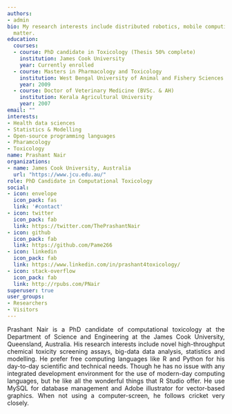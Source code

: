 ```yaml
---
authors:
- admin
bio: My research interests include distributed robotics, mobile computing and programmable
  matter.
education:
  courses:
  - course: PhD candidate in Toxicology (Thesis 50% complete)
    institution: James Cook University 
    year: Currently enrolled 
  - course: Masters in Pharmacology and Toxicology 
    institution: West Bengal University of Animal and Fishery Sciences 
    year: 2009
  - course: Doctor of Veterinary Medicine (BVSc. & AH)
    institution: Kerala Agricultural University 
    year: 2007
email: ""
interests:
- Health data sciences 
- Statistics & Modelling 
- Open-source programming languages  
- Pharamcology 
- Toxicology
name: Prashant Nair 
organizations:
- name: James Cook University, Australia 
  url: "https://www.jcu.edu.au/"
role: PhD Candidate in Computational Toxicology 
social:
- icon: envelope
  icon_pack: fas
  link: '#contact'
- icon: twitter
  icon_pack: fab
  link: https://twitter.com/ThePrashantNair
- icon: github
  icon_pack: fab
  link: https://github.com/Pame266
- icon: linkedin
  icon_pack: fab
  link: https://www.linkedin.com/in/prashant4toxicology/
- icon: stack-overflow
  icon_pack: fab
  link: http://rpubs.com/PNair
superuser: true
user_groups:
- Researchers
- Visitors
---
```

<div style="text-align: justify">
Prashant Nair is a PhD candidate of computational toxicology at the Department of Science and Engineering at the James Cook University, Queensland, Australia. His research interests include novel high-throughput chemical toxicity screening assays, big-data data analysis, statistics and modelling. He prefer free computing languages like R and Python for his day-to-day scientific and technical needs. Though he has no issue with any integrated development environment for the use of modern-day computing  languages, but he like all the wonderful things that R Studio offer. He use MySQL for database management and Adobe illustrator for vector-based graphics. When not using  a computer-screen, he follows cricket very closely. 
</div>



